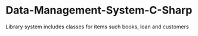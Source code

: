 # Data-Management-System-C-Sharp

Library system includes classes for items such books, loan and customers
